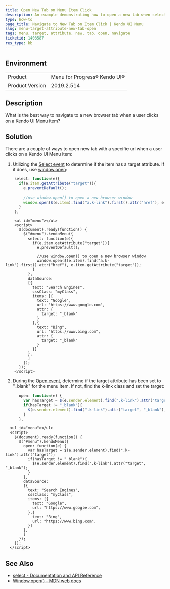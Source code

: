```yaml
---
title: Open New Tab on Menu Item Click
description: An example demonstrating how to open a new tab when selecting a menu item
type: how-to
page_title: Navigate to New Tab on Item Click | Kendo UI Menu
slug: menu-target-attribute-new-tab-open
tags: menu, target, attribute, new, tab, open, navigate
ticketid: 1408587
res_type: kb
---
```


## Environment
<table>
 <tr>
  <td>Product</td>
  <td>Menu for Progress® Kendo UI®</td>
 </tr>

  <td>Product Version</td>
  <td>2019.2.514</td>
 </tr>
</table>

## Description

What is the best way to navigate to a new browser tab when a user clicks on a Kendo UI Menu item? 

## Solution

There are a couple of ways to open new tab with a specific url when a user clicks on a Kendo UI Menu item:

1. Utilizing the [Select event](https://docs.telerik.com/kendo-ui/api/javascript/ui/menu/events/select) to determine if the item has a target attribute.  If it does, use [window.open](https://developer.mozilla.org/en-US/docs/Web/API/Window/open):

```javascript
    select: function(e){
      if(e.item.getAttribute("target")){
        e.preventDefault();
        
        //use window.open() to open a new browser window
        window.open($(e.item).find("a.k-link").first().attr("href"), e.item.getAttribute("target"));
      }
    },
```

```dojo
    <ul id="menu"></ul>
    <script>
      $(document).ready(function() {
        $("#menu").kendoMenu({
          select: function(e){
            if(e.item.getAttribute("target")){
              e.preventDefault();
              
              //use window.open() to open a new browser window
              window.open($(e.item).find("a.k-link").first().attr("href"), e.item.getAttribute("target"));
            }
          },
          dataSource:
          [{
            text: "Search Engines",
            cssClass: "myClass",                          
            items: [{                                    
              text: "Google",
              url: "https://www.google.com", 
              attr: {
                target: "_blank"
              }
            },{
              text: "Bing",
              url: "https://www.bing.com", 
              attr: {
                target: "_blank"
              }
            }]
          },
          ]
        });
      });
    </script>
```

2.  During the [Open event](https://docs.telerik.com/kendo-ui/api/javascript/ui/menu/events/open), determine if the target attribute has been set to "_blank" for the menu item.  If not, find the k-link class and set the target:
```javascript
      open: function(e) {
        var hasTarget = $(e.sender.element).find(".k-link").attr("target");
        if(hasTarget != "_blank"){
          $(e.sender.element).find(".k-link").attr("target", "_blank");  
        }
      },
```

```dojo
  <ul id="menu"></ul>
  <script>
    $(document).ready(function() {
      $("#menu").kendoMenu({
        open: function(e) {
          var hasTarget = $(e.sender.element).find(".k-link").attr("target");
          if(hasTarget != "_blank"){
            $(e.sender.element).find(".k-link").attr("target", "_blank");  
          }
        },
        dataSource:
        [{
          text: "Search Engines",
          cssClass: "myClass",                          
          items: [{                                    
            text: "Google",
            url: "https://www.google.com", 
          },{
            text: "Bing",
            url: "https://www.bing.com", 
          }]
        },
        ]
      });
    });
  </script>
```


## See Also

* [select - Documentation and API Reference](https://docs.telerik.com/kendo-ui/api/javascript/ui/menu/events/select)
* [Window.open() - MDN web docs](https://developer.mozilla.org/en-US/docs/Web/API/Window/open)
